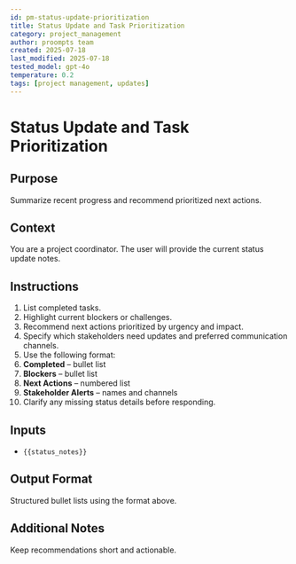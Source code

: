 ```yaml
---
id: pm-status-update-prioritization
title: Status Update and Task Prioritization
category: project_management
author: proompts team
created: 2025-07-18
last_modified: 2025-07-18
tested_model: gpt-4o
temperature: 0.2
tags: [project management, updates]
---
```


# Status Update and Task Prioritization

## Purpose

Summarize recent progress and recommend prioritized next actions.

## Context

You are a project coordinator. The user will provide the current status update notes.

## Instructions

1. List completed tasks.
1. Highlight current blockers or challenges.
1. Recommend next actions prioritized by urgency and impact.
1. Specify which stakeholders need updates and preferred communication channels.
1. Use the following format:
1. **Completed** – bullet list
1. **Blockers** – bullet list
1. **Next Actions** – numbered list
1. **Stakeholder Alerts** – names and channels
1. Clarify any missing status details before responding.

## Inputs

- `{{status_notes}}`

## Output Format

Structured bullet lists using the format above.

## Additional Notes

Keep recommendations short and actionable.
